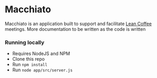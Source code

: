 # Macchiato
Macchiato is an application built to support and facilitate [Lean Coffee](http://leancoffee.org/) meetings. More documentation
to be written as the code is written

### Running locally
- Requires NodeJS and NPM
- Clone this repo
- Run `npm install`
- Run `node app/src/server.js`